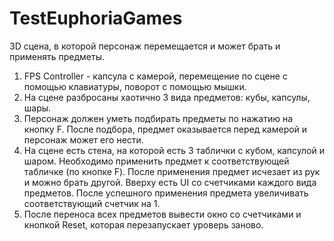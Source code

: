 # TestEuphoriaGames
 
3D сцена, в которой персонаж перемещается и может брать и применять предметы.

1) FPS Controller - капсула с камерой, перемещение по сцене с помощью клавиатуры, поворот с помощью мышки.
2) На сцене разбросаны хаотично 3 вида предметов: кубы, капсулы, шары.
3) Персонаж должен уметь подбирать предметы по нажатию на кнопку F. После подбора, предмет оказывается перед камерой и персонаж может его нести.
4) На сцене есть стена, на которой есть 3 таблички с кубом, капсулой и шаром. Необходимо применить предмет к соответствующей табличке (по кнопке F). После применения предмет исчезает из рук и можно брать другой.
Вверху есть UI со счетчиками каждого вида предметов. После успешного применения предмета увеличивать соответствующий счетчик на 1.
5) После переноса всех предметов вывести окно со счетчиками и кнопкой Reset, которая перезапускает уроверь заново.
